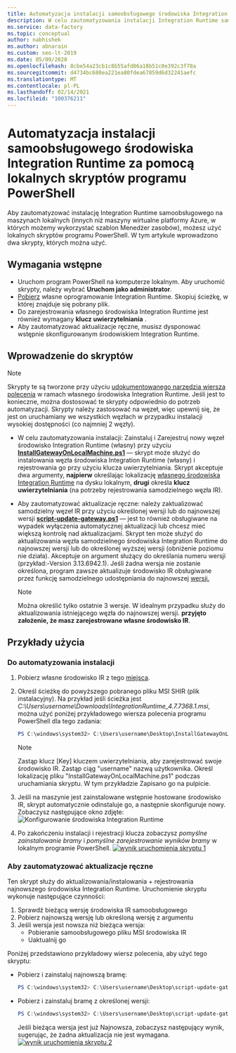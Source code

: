 ```yaml
---
title: Automatyzacja instalacji samoobsługowego środowiska Integration Runtime za pomocą lokalnych skryptów programu PowerShell
description: W celu zautomatyzowania instalacji Integration Runtime samoobsługowego na maszynach lokalnych.
ms.service: data-factory
ms.topic: conceptual
author: nabhishek
ms.author: abnarain
ms.custom: seo-lt-2019
ms.date: 05/09/2020
ms.openlocfilehash: 8cbe54a23cb1c8b55afd86a18b51c0e392c3f78a
ms.sourcegitcommit: d4734bc680ea221ea80fdea67859d6d32241aefc
ms.translationtype: MT
ms.contentlocale: pl-PL
ms.lasthandoff: 02/14/2021
ms.locfileid: "100376211"
---
```

# <a name="automating-self-hosted-integration-runtime-installation-using-local-powershell-scripts"></a>Automatyzacja instalacji samoobsługowego środowiska Integration Runtime za pomocą lokalnych skryptów programu PowerShell
Aby zautomatyzować instalację Integration Runtime samoobsługowego na maszynach lokalnych (innych niż maszyny wirtualne platformy Azure, w których możemy wykorzystać szablon Menedżer zasobów), możesz użyć lokalnych skryptów programu PowerShell. W tym artykule wprowadzono dwa skrypty, których można użyć.

## <a name="prerequisites"></a>Wymagania wstępne

* Uruchom program PowerShell na komputerze lokalnym. Aby uruchomić skrypty, należy wybrać **Uruchom jako administrator**.
* [Pobierz](https://www.microsoft.com/download/details.aspx?id=39717) własne oprogramowanie Integration Runtime. Skopiuj ścieżkę, w której znajduje się pobrany plik. 
* Do zarejestrowania własnego środowiska Integration Runtime jest również wymagany **klucz uwierzytelniania** .
* Aby zautomatyzować aktualizacje ręczne, musisz dysponować wstępnie skonfigurowanym środowiskiem Integration Runtime.

## <a name="scripts-introduction"></a>Wprowadzenie do skryptów 

> [!NOTE]
> Skrypty te są tworzone przy użyciu [udokumentowanego narzędzia wiersza polecenia](./create-self-hosted-integration-runtime.md#set-up-an-existing-self-hosted-ir-via-local-powershell) w ramach własnego środowiska Integration Runtime. Jeśli jest to konieczne, można dostosować te skrypty odpowiednio do potrzeb automatyzacji.
> Skrypty należy zastosować na węzeł, więc upewnij się, że jest on uruchamiany we wszystkich węzłach w przypadku instalacji wysokiej dostępności (co najmniej 2 węzły).

* W celu zautomatyzowania instalacji: Zainstaluj i Zarejestruj nowy węzeł środowisko Integration Runtime (własny) przy użyciu **[InstallGatewayOnLocalMachine.ps1](https://github.com/nabhishek/SelfHosted-IntegrationRuntime_AutomationScripts/blob/master/InstallGatewayOnLocalMachine.ps1)** — skrypt może służyć do instalowania węzła środowiska Integration Runtime (własny) i rejestrowania go przy użyciu klucza uwierzytelniania. Skrypt akceptuje dwa argumenty, **najpierw** określając lokalizację [własnego środowiska Integration Runtime](https://www.microsoft.com/download/details.aspx?id=39717) na dysku lokalnym, **drugi** określa **klucz uwierzytelniania** (na potrzeby rejestrowania samodzielnego węzła IR).

* Aby zautomatyzować aktualizacje ręczne: należy zaktualizować samodzielny węzeł IR przy użyciu określonej wersji lub do najnowszej wersji **[script-update-gateway.ps1](https://github.com/nabhishek/SelfHosted-IntegrationRuntime_AutomationScripts/blob/master/script-update-gateway.ps1)** — jest to również obsługiwane na wypadek wyłączenia automatycznej aktualizacji lub chcesz mieć większą kontrolę nad aktualizacjami. Skrypt ten może służyć do aktualizowania węzła samodzielnego środowiska Integration Runtime do najnowszej wersji lub do określonej wyższej wersji (obniżenie poziomu nie działa). Akceptuje on argument służący do określania numeru wersji (przykład:-Version 3.13.6942.1). Jeśli żadna wersja nie zostanie określona, program zawsze aktualizuje środowisko IR obsługiwane przez funkcję samodzielnego udostępniania do najnowszej [wersji.](https://www.microsoft.com/download/details.aspx?id=39717)
    > [!NOTE]
    > Można określić tylko ostatnie 3 wersje. W idealnym przypadku służy do aktualizowania istniejącego węzła do najnowszej wersji. **przyjęto założenie, że masz zarejestrowane własne środowisko IR**. 

## <a name="usage-examples"></a>Przykłady użycia

### <a name="for-automating-setup"></a>Do automatyzowania instalacji
1. Pobierz własne środowisko IR z tego [miejsca](https://www.microsoft.com/download/details.aspx?id=39717). 
1. Określ ścieżkę do powyższego pobranego pliku MSI SHIR (plik instalacyjny). Na przykład jeśli ścieżka jest *C:\Users\username\Downloads\IntegrationRuntime_4.7.7368.1.msi*, można użyć poniżej przykładowego wiersza polecenia programu PowerShell dla tego zadania:

   ```powershell
   PS C:\windows\system32> C:\Users\username\Desktop\InstallGatewayOnLocalMachine.ps1 -path "C:\Users\username\Downloads\IntegrationRuntime_4.7.7368.1.msi" -authKey "[key]"
   ```

    > [!NOTE]
    > Zastąp klucz [Key] kluczem uwierzytelniania, aby zarejestrować swoje środowisko IR.
    > Zastąp ciąg "username" nazwą użytkownika.
    > Określ lokalizację pliku "InstallGatewayOnLocalMachine.ps1" podczas uruchamiania skryptu. W tym przykładzie Zapisano go na pulpicie.

1. Jeśli na maszynie jest zainstalowane wstępnie hostowane środowisko IR, skrypt automatycznie odinstaluje go, a następnie skonfiguruje nowy. Zobaczysz następujące okno zdjęte: ![ Konfigurowanie środowiska Integration Runtime](media/self-hosted-integration-runtime-automation-scripts/integration-runtime-configure.png)

1. Po zakończeniu instalacji i rejestracji klucza zobaczysz *pomyślne zainstalowanie bramy* i *pomyślne zarejestrowanie wyników bramy* w lokalnym programie PowerShell.
        [![wynik uruchomienia skryptu 1](media/self-hosted-integration-runtime-automation-scripts/script-1-run-result.png)](media/self-hosted-integration-runtime-automation-scripts/script-1-run-result.png#lightbox)

### <a name="for-automating-manual-updates"></a>Aby zautomatyzować aktualizacje ręczne
Ten skrypt służy do aktualizowania/instalowania + rejestrowania najnowszego środowiska Integration Runtime. Uruchomienie skryptu wykonuje następujące czynności:
1. Sprawdź bieżącą wersję środowiska IR samoobsługowego
2. Pobierz najnowszą wersję lub określoną wersję z argumentu
3. Jeśli wersja jest nowsza niż bieżąca wersja:
    * Pobieranie samoobsługowego pliku MSI środowiska IR
    * Uaktualnij go

Poniżej przedstawiono przykładowy wiersz polecenia, aby użyć tego skryptu:
* Pobierz i zainstaluj najnowszą bramę:

   ```powershell
   PS C:\windows\system32> C:\Users\username\Desktop\script-update-gateway.ps1
   ```    
* Pobierz i zainstaluj bramę z określonej wersji:
   ```powershell
   PS C:\windows\system32> C:\Users\username\Desktop\script-update-gateway.ps1 -version 3.13.6942.1
   ``` 
   Jeśli bieżąca wersja jest już Najnowsza, zobaczysz następujący wynik, sugerując, że żadna aktualizacja nie jest wymagana.   
    [![wynik uruchomienia skryptu 2](media/self-hosted-integration-runtime-automation-scripts/script-2-run-result.png)](media/self-hosted-integration-runtime-automation-scripts/script-2-run-result.png#lightbox)